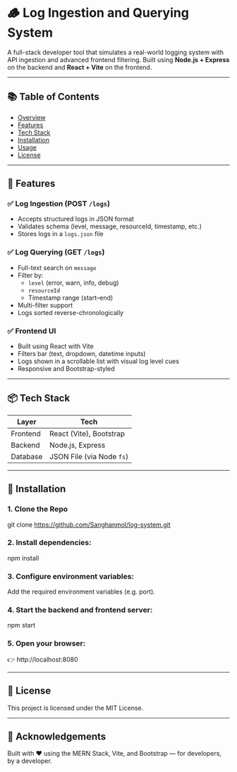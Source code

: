 # 🪵 Log Ingestion and Querying System

A full-stack developer tool that simulates a real-world logging system with API ingestion and advanced frontend filtering. Built using **Node.js + Express** on the backend and **React + Vite** on the frontend.

---

## 📚 Table of Contents

- [Overview](#overview)
- [Features](#features)
- [Tech Stack](#tech-stack)
- [Installation](#installation)
- [Usage](#usage)
- [License](#license)

---

## 🚀 Features

### ✅ Log Ingestion (POST `/logs`)
- Accepts structured logs in JSON format
- Validates schema (level, message, resourceId, timestamp, etc.)
- Stores logs in a `logs.json` file

### ✅ Log Querying (GET `/logs`)
- Full-text search on `message`
- Filter by:
  - `level` (error, warn, info, debug)
  - `resourceId`
  - Timestamp range (start–end)
- Multi-filter support
- Logs sorted reverse-chronologically

### ✅ Frontend UI
- Built using React with Vite
- Filters bar (text, dropdown, datetime inputs)
- Logs shown in a scrollable list with visual log level cues
- Responsive and Bootstrap-styled

---

## 📦 Tech Stack

| Layer     | Tech         |
|-----------|--------------|
| Frontend  | React (Vite), Bootstrap |
| Backend   | Node.js, Express |
| Database  | JSON File (via Node `fs`) |

---

## 🚀 Installation

### 1. Clone the Repo
git clone https://github.com/Sanghanmol/log-system.git

### 2. Install dependencies:
npm install

### 3. Configure environment variables:
 Add the required environment variables (e.g. port).

### 4. Start the backend and frontend server:
npm start

### 5. Open your browser: 
👉 http://localhost:8080

---

## 📄 License
This project is licensed under the MIT License.

---

## 🙌 Acknowledgements

Built with ❤️ using the MERN Stack, Vite, and Bootstrap — for developers, by a developer.